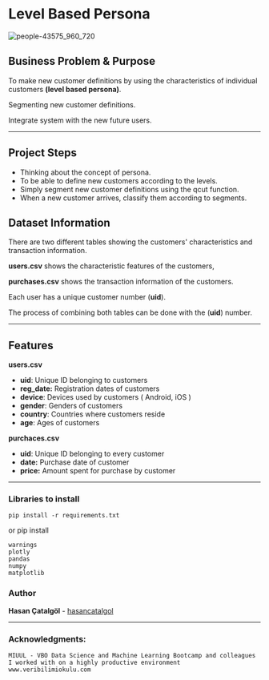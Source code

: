 # Level Based Persona
![people-43575_960_720](https://cdn.pixabay.com/photo/2012/04/28/17/11/people-43575_960_720.png)
## Business Problem & Purpose

To make new customer definitions by using the characteristics of individual customers  **(level based persona)**.

Segmenting new customer definitions.

Integrate system with the new future users.  

------

## Project Steps

- Thinking about the concept of persona.
- To be able to define new customers according to the levels.
- Simply segment new customer definitions using the qcut function.
- When a new customer arrives, classify them according to segments. 


## Dataset Information

There are two different tables showing the customers' characteristics and transaction information. 

**users.csv** shows the characteristic features of the customers, 

**purchases.csv** shows the transaction information of the customers.

Each user has a unique customer number (**uid**). 

The process of combining both tables can be done with the (**uid**) number. 

---

## Features

**users.csv**

- **uid**: Unique ID belonging to customers
- **reg_date:** Registration dates of customers
- **device**: Devices used by customers ( Android, iOS ) 	
- **gender**: Genders of customers
- **country**: Countries where customers reside
- **age**: Ages of customers

**purchaces.csv**

- **uid**: Unique ID belonging to every customer
- **date:** Purchase date of customer
- **price:** Amount spent for purchase by customer

---

### Libraries to install 

```
pip install -r requirements.txt
```

or pip install 
```
warnings
plotly
pandas
numpy
matplotlib
```

### Author

**Hasan Çatalgöl** -  [hasancatalgol](https://github.com/hasancatalgol)

---

### Acknowledgments:

```
MIUUL - VBO Data Science and Machine Learning Bootcamp and colleagues I worked with on a highly productive environment
www.veribilimiokulu.com
```


